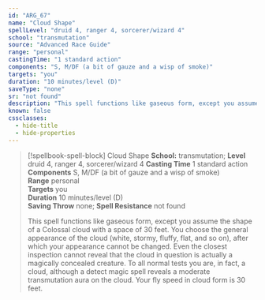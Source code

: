 ```yaml
---
id: "ARG_67"
name: "Cloud Shape"
spellLevel: "druid 4, ranger 4, sorcerer/wizard 4"
school: "transmutation"
source: "Advanced Race Guide"
range: "personal"
castingTime: "1 standard action"
components: "S, M/DF (a bit of gauze and a wisp of smoke)"
targets: "you"
duration: "10 minutes/level (D)"
saveType: "none"
sr: "not found"
description: "This spell functions like gaseous form, except you assume the shape of a Colossal cloud with a space of 30 feet. You choose the general appearance of the cloud (white, stormy, fluffy, flat, and so on), after which your appearance cannot be changed. Even the closest inspection cannot reveal that the cloud in question is actually a magically concealed creature. To all normal tests you are, in fact, a cloud, although a detect magic spell reveals a moderate transmutation aura on the cloud. Your fly speed in cloud form is 30 feet."
known: false
cssclasses:
  - hide-title
  - hide-properties
---
```


> [!spellbook-spell-block] Cloud Shape
> **School:** transmutation; **Level** druid 4, ranger 4, sorcerer/wizard 4
> **Casting Time** 1 standard action  
> **Components** S, M/DF (a bit of gauze and a wisp of smoke)  
> **Range** personal  
> **Targets** you  
> **Duration** 10 minutes/level (D)  
> **Saving Throw** none; **Spell Resistance** not found
> 
> This spell functions like gaseous form, except you assume the shape of a Colossal cloud with a space of 30 feet. You choose the general appearance of the cloud (white, stormy, fluffy, flat, and so on), after which your appearance cannot be changed. Even the closest inspection cannot reveal that the cloud in question is actually a magically concealed creature. To all normal tests you are, in fact, a cloud, although a detect magic spell reveals a moderate transmutation aura on the cloud. Your fly speed in cloud form is 30 feet.
